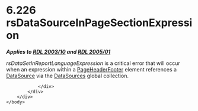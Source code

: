 <html dir="LTR" xmlns:mshelp="http://msdn.microsoft.com/mshelp" xmlns:ddue="http://ddue.schemas.microsoft.com/authoring/2003/5" xmlns:xlink="http://www.w3.org/1999/xlink" xmlns:tool="http://www.microsoft.com/tooltip">
    <head>
        <meta http-equiv="Content-Type" content="text/html; CHARSET=utf-8"></meta>
        <meta name="save" content="history"></meta>
        <title>6.226 rsDataSourceInPageSectionExpression</title>
        <xml>
            <mshelp:toctitle title="6.226 rsDataSourceInPageSectionExpression"></mshelp:toctitle>
            <mshelp:rltitle title="[MS-RDL]: rsDataSourceInPageSectionExpression"></mshelp:rltitle>
            <mshelp:keyword index="A" term="2fe38520-3f75-4c0d-a5a6-0e4c3fa14b9e"></mshelp:keyword>
            <mshelp:attr name="DCSext.ContentType" value="open specification"></mshelp:attr>
            <mshelp:attr name="AssetID" value="2fe38520-3f75-4c0d-a5a6-0e4c3fa14b9e"></mshelp:attr>
            <mshelp:attr name="TopicType" value="kbRef"></mshelp:attr>
            <mshelp:attr name="DCSext.Title" value="[MS-RDL]: rsDataSourceInPageSectionExpression" />
        </xml>
    </head>
    <body>
        <div id="header">
            <h1 class="heading">6.226 rsDataSourceInPageSectionExpression</h1>
        </div>
        <div id="mainSection">
            <div id="mainBody">
                <div id="allHistory" class="saveHistory"></div>
                <div id="sectionSection0" class="section" name="collapseableSection">
                    

<p><b><i>Applies to </i></b><a href="a7e2ad00-07c8-4f6d-80ab-3ad55df7b233.html"><b><i>RDL 2003/10</i></b></a><b><i>
and </i></b><a href="3ebe2912-4958-4832-b391-cad1f5e13338.html"><b><i>RDL 2005/01</i></b></a></p>

<p><i>rsDataSetInReportLanguageExpression</i> is a critical
error that will occur when an expression within a <a href="ddc35223-1cb6-4136-823b-e72a3d12e1f9.html">PageHeaderFooter</a> element
references a <a href="0f098196-d1a1-4668-ac38-70331cc05041.html">DataSource</a>
via the <a href="77c08d5f-043d-4ab0-93fc-151964bf42a5.html">DataSources</a>
global collection.</p>


                </div>
            </div>
        </div>
    </body>
</html>